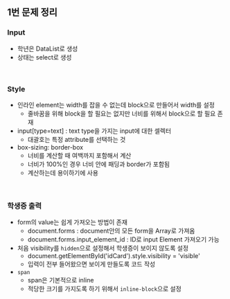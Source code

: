 ## 1번 문제 정리

### Input
- 학년은 DataList로 생성
- 상태는 select로 생성
<br>

### Style
- 인라인 element는 width를 잡을 수 없는데 block으로 만들어서 width를 설정
    - 줄바꿈을 위해 block을 할 필요는 없지만 너비를 위해서 block으로 할 필요 존재
- input[type=text] : text type을 가지는 input에 대한 셀렉터
    - 대괄호는 특정 attribute를 선택하는 것
- box-sizing: border-box
    - 너비를 계산할 때 여백까지 포함해서 계산
    - 너비가 100%인 경우 너비 안에 패딩과 border가 포함됨
    - 계산하는데 용이하기에 사용
<br>

### 학생증 출력
- form의 value는 쉽게 가져오는 방법이 존재
    - document.forms : document안의 모든 form을 Array로 가져옴
    - document.forms.input_element_id : ID로 input Element 가져오기 가능
- 처음 visibility를 `hidden`으로 설정해서 학생증이 보이지 않도록 설정
    - document.getElementById('idCard').style.visibility = 'visible'
    - 입력이 전부 들어왔으면 보이게 만들도록 코드 작성
- `span`
    - span은 기본적으로 inline
    - 적당한 크기를 가지도록 하기 위해서 `inline-block`으로 설정